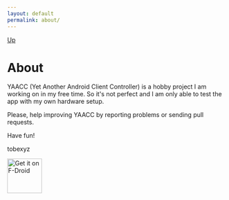 ```yaml
---
layout: default
permalink: about/
---
```

[Up]({{site.baseurl}}/)

# About

YAACC (Yet Another Android Client Controller) is a hobby project I am working on in my free time. So
it's not perfect and I am only able to test the app with my own hardware setup.

Please, help improving YAACC by reporting problems or sending pull requests.

Have fun!

tobexyz

[<img src="https://f-droid.org/badge/get-it-on.png" alt="Get it on F-Droid" height="80">][fdroid]

[fdroid]: https://f-droid.org/packages/de.yaacc/
